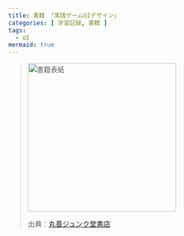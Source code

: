 ```yaml
---
title: 書籍 「実践ゲームUIデザイン」
categories: [ 学習記録, 書籍 ]
tags:
  - UI
mermaid: true
---
```



> <img src="https://image.maruzenjunkudo.co.jp/item/1/324/3164/6981/31646981_01.jpg" alt="書籍表紙" width="300">
> 
> 出典：[丸善ジュンク堂書店](https://www.maruzenjunkudo.co.jp/)

